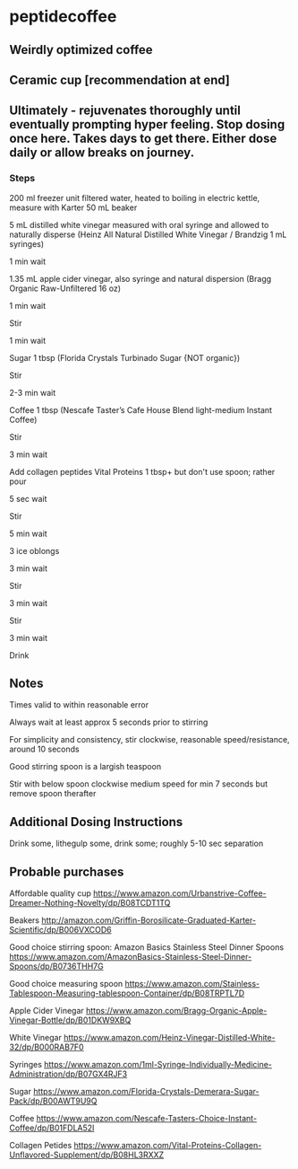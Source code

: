# peptidecoffee

## Weirdly optimized coffee


## Ceramic cup [recommendation at end]

## Ultimately - rejuvenates thoroughly until eventually prompting hyper feeling. Stop dosing once here. Takes days to get there. Either dose daily or allow breaks on journey.

### Steps

200 ml freezer unit filtered water, heated to boiling in electric kettle, measure with Karter 50 mL beaker

5 mL distilled white vinegar measured with oral syringe and allowed to naturally disperse (Heinz All Natural Distilled White Vinegar / Brandzig 1 mL syringes)

1 min wait

1.35 mL apple cider vinegar, also syringe and natural dispersion (Bragg Organic Raw-Unfiltered 16 oz)

1 min wait

Stir

1 min wait

Sugar 1 tbsp (Florida Crystals Turbinado Sugar {NOT organic})

Stir

2-3 min wait

Coffee 1 tbsp (Nescafe Taster’s Cafe House Blend light-medium Instant Coffee)

Stir

3 min wait

Add collagen peptides Vital Proteins 1 tbsp+ but don't use spoon; rather pour

5 sec wait

Stir

5 min wait

3 ice oblongs

3 min wait

Stir

3 min wait

Stir

3 min wait

Drink


## Notes

Times valid to within reasonable error

Always wait at least approx 5 seconds prior to stirring

For simplicity and consistency, stir clockwise, reasonable speed/resistance, around 10 seconds

Good stirring spoon is a largish teaspoon

Stir with below spoon clockwise medium speed for min 7 seconds but remove spoon therafter 

## Additional Dosing Instructions

Drink some, lithegulp some, drink some; roughly 5-10 sec separation 

## Probable purchases

Affordable quality cup
https://www.amazon.com/Urbanstrive-Coffee-Dreamer-Nothing-Novelty/dp/B08TCDT1TQ

Beakers
http://amazon.com/Griffin-Borosilicate-Graduated-Karter-Scientific/dp/B006VXCOD6

Good choice stirring spoon: Amazon Basics Stainless Steel Dinner Spoons
https://www.amazon.com/AmazonBasics-Stainless-Steel-Dinner-Spoons/dp/B0736THH7G

Good choice measuring spoon
https://www.amazon.com/Stainless-Tablespoon-Measuring-tablespoon-Container/dp/B08TRPTL7D

Apple Cider Vinegar
https://www.amazon.com/Bragg-Organic-Apple-Vinegar-Bottle/dp/B01DKW9XBQ

White Vinegar
https://www.amazon.com/Heinz-Vinegar-Distilled-White-32/dp/B000RAB7F0

Syringes
https://www.amazon.com/1ml-Syringe-Individually-Medicine-Administration/dp/B07GX4RJF3

Sugar
https://www.amazon.com/Florida-Crystals-Demerara-Sugar-Pack/dp/B00AWT9U9Q

Coffee
https://www.amazon.com/Nescafe-Tasters-Choice-Instant-Coffee/dp/B01FDLA52I

Collagen Petides
https://www.amazon.com/Vital-Proteins-Collagen-Unflavored-Supplement/dp/B08HL3RXXZ
